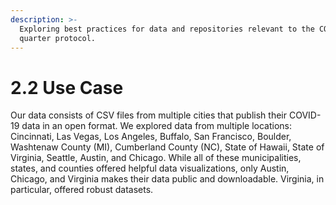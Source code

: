 ```yaml
---
description: >-
  Exploring best practices for data and repositories relevant to the COVID-19
  quarter protocol.
---
```


# 2.2 Use Case

Our data consists of CSV files from multiple cities that publish their COVID-19 data in an open format.  We explored data from multiple locations: Cincinnati, Las Vegas, Los Angeles, Buffalo, San Francisco, Boulder, Washtenaw County \(MI\), Cumberland County \(NC\), State of Hawaii, State of Virginia, Seattle, Austin, and Chicago. While all of these municipalities, states, and counties offered helpful data visualizations, only Austin, Chicago, and Virginia makes their data public and downloadable. Virginia, in particular, offered robust datasets.



